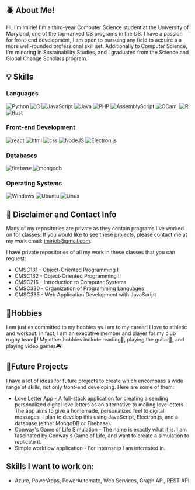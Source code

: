 ## 🪲 About Me!
Hi, I’m Imirie! I'm a third-year Computer Science student at the University of Maryland, one of the top-ranked CS programs in the US. I have a passion for front-end development, I am open to pursuing any field to acquire a a more well-rounded professional skill set. Additionally to Computer Science, I'm minoring in Sustainability Studies, and I graduated from the Science and Global Change Scholars program.

## 💡 Skills

### Languages
![Python](https://img.shields.io/badge/python-3670A0?style=for-the-badge&logo=python&logoColor=ffdd54)
![C](https://img.shields.io/badge/c-%2300599C.svg?style=for-the-badge&logo=c&logoColor=white)
![JavaScript](https://img.shields.io/badge/javascript-%23323330.svg?style=for-the-badge&logo=javascript&logoColor=%23F7DF1E)
![Java](https://img.shields.io/badge/java-%23ED8B00.svg?style=for-the-badge&logo=openjdk&logoColor=white)
![PHP](https://img.shields.io/badge/php-%23777BB4.svg?style=for-the-badge&logo=php&logoColor=white)
![AssemblyScript](https://img.shields.io/badge/assembly%20script-%23000000.svg?style=for-the-badge&logo=assemblyscript&logoColor=white)
![OCaml](https://img.shields.io/badge/OCaml-%23E98407.svg?style=for-the-badge&logo=ocaml&logoColor=white)
![R](https://img.shields.io/badge/r-%23276DC3.svg?style=for-the-badge&logo=r&logoColor=white)
![Rust](https://img.shields.io/badge/rust-%23000000.svg?style=for-the-badge&logo=rust&logoColor=white)

### Front-end Development
![react](https://img.shields.io/badge/React-20232A?style=for-the-badge&logo=react&logoColor=61DAFB)
![html](https://img.shields.io/badge/HTML5-E34F26?style=for-the-badge&logo=html5&logoColor=white)
![css](https://img.shields.io/badge/CSS3-1572B6?style=for-the-badge&logo=css3&logoColor=white)
![NodeJS](https://img.shields.io/badge/node.js-6DA55F?style=for-the-badge&logo=node.js&logoColor=white)
![Electron.js](https://img.shields.io/badge/Electron-191970?style=for-the-badge&logo=Electron&logoColor=white)

### Databases
![firebase](https://img.shields.io/badge/Firebase-ffaa00?style=for-the-badge&logo=Firebase&logoColor=white)
![mongodb](https://img.shields.io/badge/MongoDB-001e29?style=for-the-badge&logo=MongoDB&logoColor=green)

### Operating Systems
![Windows](https://img.shields.io/badge/Windows-0078D6?style=for-the-badge&logo=windows&logoColor=white)
![Ubuntu](https://img.shields.io/badge/Ubuntu-E95420?style=for-the-badge&logo=ubuntu&logoColor=white)
![Linux](https://img.shields.io/badge/Linux-FCC624?style=for-the-badge&logo=linux&logoColor=black)

## 🛑 Disclaimer and Contact Info
Many of my repositories are private as they contain programs I've worked on for classes. If you would like to see these projects, please contact me at my work email: imirieb@gmail.com.

I have private repositories of all my work in these classes that you can request:
* CMSC131 - Object-Oriented Programming I
* CMSC132 - Object-Oriented Programming II
* CMSC216 - Introduction to Computer Systems
* CMSC330 - Organization of Programming Languages
* CMSC335 - Web Application Development with JavaScript

## 🎸Hobbies
I am just as committed to my hobbies as I am to my career! I love to athletic and workout. In fact, I am an executive member and player for my club rugby team🏉! My other hobbies include reading📙, playing the guitar🎸, and playing video games🎮!

## 📀Future Projects
I have a lot of ideas for future projects to create which encompass a wide range of skills, not only front-end developing. Here are some of them:
* Love Letter App - A full-stack application for creating a sending personalized digital love letters as an alternative to mailing love letters. The app aims to give a homemade, personalized feel to digital messages. I plan to develop this using JavaScript, Electron.js, and a database (either MongoDB or Firebase). 
* Conway's Game of Life Simulation - The name is exactly what it is. I am fascinated by Conway's Game of Life, and want to create a simulation to replicate it.
* Simple workflow application - For internship I am interested in.

## Skills I want to work on:
* Azure, PowerApps, PowerAutomate, Web Services, Graph API, REST API






<!---
ibilley7/ibilley7 is a ✨ special ✨ repository because its `README.md` (this file) appears on your GitHub profile.
You can click the Preview link to take a look at your changes.
--->
